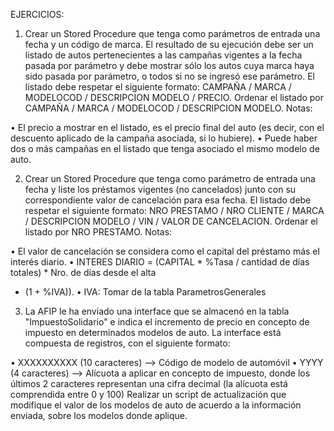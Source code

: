 EJERCICIOS:
1. Crear un Stored Procedure que tenga como parámetros de entrada una fecha y un código de
marca. El resultado de su ejecución debe ser un listado de autos pertenecientes a las
campañas vigentes a la fecha pasada por parámetro y debe mostrar sólo los autos cuya
marca haya sido pasada por parámetro, o todos si no se ingresó ese parámetro.
 El listado debe respetar el siguiente formato:
CAMPAÑA / MARCA / MODELOCOD / DESCRIPCION MODELO / PRECIO.
Ordenar el listado por CAMPAÑA / MARCA / MODELOCOD / DESCRIPCION MODELO.
Notas:

• El precio a mostrar en el listado, es el precio final del auto (es decir, con el descuento
aplicado de la campaña asociada, si lo hubiere).
• Puede haber dos o más campañas en el listado que tenga asociado el mismo modelo de
auto.


2. Crear un Stored Procedure que tenga como parámetro de entrada una fecha y liste los
préstamos vigentes (no cancelados) junto con su correspondiente valor de cancelación para
esa fecha.
El listado debe respetar el siguiente formato:
NRO PRESTAMO / NRO CLIENTE / MARCA / DESCRIPCION MODELO / VIN / VALOR
DE CANCELACION.
Ordenar el listado por NRO PRESTAMO.
Notas:

• El valor de cancelación se considera como el capital del préstamo más el interés diario.
• INTERES DIARIO = (CAPITAL * %Tasa / cantidad de días totales) * Nro. de días desde el alta
* (1 + %IVA)).
• IVA: Tomar de la tabla ParametrosGenerales

3. La AFIP le ha enviado una interface que se almacenó en la tabla "ImpuestoSolidario" e indica
el incremento de precio en concepto de impuesto en determinados modelos de auto. La
interface está compuesta de registros, con el siguiente formato:

• XXXXXXXXXX (10 caracteres) --> Código de modelo de automóvil
• YYYY (4 caracteres) --> Alícuota a aplicar en concepto de impuesto, donde los últimos 2
caracteres representan una cifra decimal (la alícuota está comprendida entre 0 y 100)
Realizar un script de actualización que modifique el valor de los modelos de auto de acuerdo
a la información enviada, sobre los modelos donde aplique.
